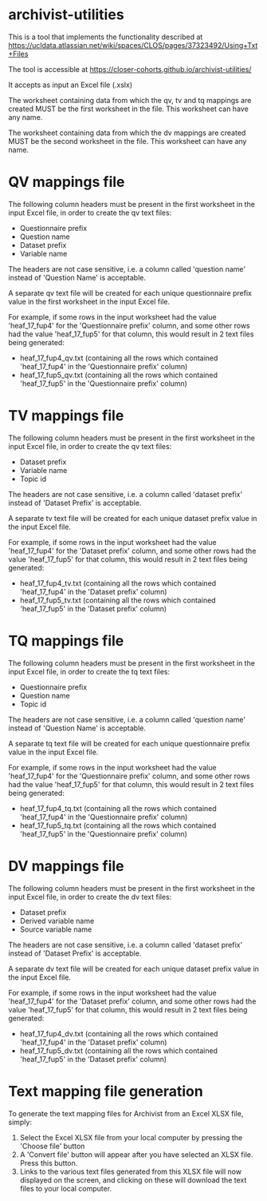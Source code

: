 # archivist-utilities

This is a tool that implements the functionality described at https://ucldata.atlassian.net/wiki/spaces/CLOS/pages/37323492/Using+Txt+Files

The tool is accessible at https://closer-cohorts.github.io/archivist-utilities/

It accepts as input an Excel file (.xslx)

The worksheet containing data from which the qv, tv and tq mappings are created MUST be the first worksheet in the file. This worksheet can have any name.

The worksheet containing data from which the dv mappings are created MUST be the second worksheet in the file. This worksheet can have any name.

# QV mappings file

The following column headers must be present in the first worksheet in the input Excel file, in order to create the qv text files:

 - Questionnaire prefix
 - Question name
 - Dataset prefix
 - Variable name

The headers are not case sensitive, i.e. a column called 'question name' instead of 'Question Name' is acceptable.

A separate qv text file will be created for each unique questionnaire prefix value in the first worksheet in the input Excel file.

For example, if some rows in the input worksheet had the value 'heaf_17_fup4' for the 'Questionnaire prefix' column, and some other rows had the value 'heaf_17_fup5' for that column, this would result in 2 text files being generated: 
 
 - heaf_17_fup4_qv.txt (containing all the rows which contained 'heaf_17_fup4' in the 'Questionnaire prefix' column)
 - heaf_17_fup5_qv.txt (containing all the rows which contained 'heaf_17_fup5' in the 'Questionnaire prefix' column)

# TV mappings file

The following column headers must be present in the first worksheet in the input Excel file, in order to create the qv text files:

 - Dataset prefix
 - Variable name
 - Topic id

The headers are not case sensitive, i.e. a column called 'dataset prefix' instead of 'Dataset Prefix' is acceptable.

A separate tv text file will be created for each unique dataset prefix value in the input Excel file.

For example, if some rows in the input worksheet had the value 'heaf_17_fup4' for the 'Dataset prefix' column, and some other rows had the value 'heaf_17_fup5' for that column, this would result in 2 text files being generated: 
 
 - heaf_17_fup4_tv.txt (containing all the rows which contained 'heaf_17_fup4' in the 'Dataset prefix' column)
 - heaf_17_fup5_tv.txt (containing all the rows which contained 'heaf_17_fup5' in the 'Dataset prefix' column)
 
# TQ mappings file

The following column headers must be present in the first worksheet in the input Excel file, in order to create the tq text files:

 - Questionnaire prefix
 - Question name
 - Topic id

The headers are not case sensitive, i.e. a column called 'question name' instead of 'Question Name' is acceptable.

A separate tq text file will be created for each unique questionnaire prefix value in the input Excel file.

For example, if some rows in the input worksheet had the value 'heaf_17_fup4' for the 'Questionnaire prefix' column, and some other rows had the value 'heaf_17_fup5' for that column, this would result in 2 text files being generated: 
 
 - heaf_17_fup4_tq.txt (containing all the rows which contained 'heaf_17_fup4' in the 'Questionnaire prefix' column)
 - heaf_17_fup5_tq.txt (containing all the rows which contained 'heaf_17_fup5' in the 'Questionnaire prefix' column)
 
# DV mappings file

The following column headers must be present in the first worksheet in the input Excel file, in order to create the dv text files:

 - Dataset prefix
 - Derived variable name
 - Source variable name

 The headers are not case sensitive, i.e. a column called 'dataset prefix' instead of 'Dataset Prefix' is acceptable.

A separate dv text file will be created for each unique dataset prefix value in the input Excel file.

For example, if some rows in the input worksheet had the value 'heaf_17_fup4' for the 'Dataset prefix' column, and some other rows had the value 'heaf_17_fup5' for that column, this would result in 2 text files being generated: 
 
 - heaf_17_fup4_dv.txt (containing all the rows which contained 'heaf_17_fup4' in the 'Dataset prefix' column)
 - heaf_17_fup5_dv.txt (containing all the rows which contained 'heaf_17_fup5' in the 'Dataset prefix' column)
          
# Text mapping file generation

To generate the text mapping files for Archivist from an Excel XLSX file, simply:

1. Select the Excel XLSX file from your local computer by pressing the 'Choose file' button
2. A 'Convert file' button will appear after you have selected an XLSX file. Press this button.
3. Links to the various text files generated from this XLSX file will now displayed on the screen, and clicking on these will download the text files to your local computer.